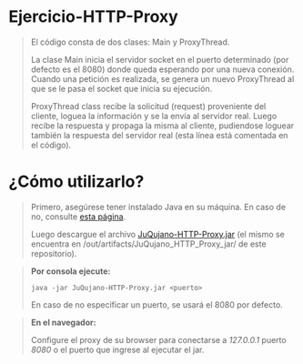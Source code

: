 # Ejercicio-HTTP-Proxy
>
>El código consta de dos clases: Main y ProxyThread.
>
>La clase Main inicia el servidor socket en el puerto determinado (por defecto es el 8080) donde queda esperando por una nueva conexión. Cuando una petición es realizada, se genera un nuevo ProxyThread al que se le pasa el socket que inicia su ejecución.
>
>ProxyThread class recibe la solicitud (request) proveniente del cliente, loguea la información y se la envía al servidor real. Luego recibe la respuesta y propaga la misma al cliente, pudiendose loguear también la respuesta del servidor real (esta línea está comentada en el código).

# ¿Cómo utilizarlo?
>Primero, asegúrese tener instalado Java en su máquina. 
>En caso de no, consulte [esta página](https://www.java.com/es/download/).
>
>Luego descargue el archivo [JuQujano-HTTP-Proxy.jar](https://github.com/juquijano/Ejercicio-HTTP->Proxy/raw/master/out/artifacts/JuQujano_HTTP_Proxy_jar/JuQujano-HTTP-Proxy.jar) (el mismo se encuentra en /out/artifacts/JuQujano_HTTP_Proxy_jar/ de este repositorio).

>**Por consola ejecute:**
>
>`java -jar JuQujano-HTTP-Proxy.jar <puerto>`
>
>En caso de no especificar un puerto, se usará el 8080 por defecto.

>**En el navegador:**
>
>Configure el proxy de su browser para conectarse a *127.0.0.1* puerto *8080* o el puerto que ingrese al ejecutar el jar.
